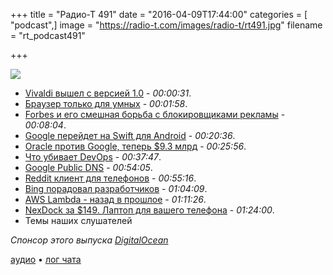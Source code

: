 +++
title = "Радио-Т 491"
date = "2016-04-09T17:44:00"
categories = [ "podcast",]
image = "https://radio-t.com/images/radio-t/rt491.jpg"
filename = "rt_podcast491"

+++

![](https://radio-t.com/images/radio-t/rt491.jpg)

- [Vivaldi вышел с версией 1.0](http://thenextweb.com/apps/2016/04/06/vivaldis-browser/) - *00:00:31*.
- [Браузер только для умных](http://www.cnet.com/news/vivaldi-web-browser-for-power-users-who-think-chrome-is-for-dummies/) - *00:01:58*.
- [Forbes и его смешная борьба с блокировщиками рекламы](https://www.techdirt.com/articles/20160111/05574633295/forbes-site-after-begging-you-turn-off-adblocker-serves-up-steaming-pile-malware-ads.shtml) - *00:08:04*.
- [Google перейдет на Swift для Android](http://9to5google.com/2016/04/08/google-considering-swift-android/) - *00:20:36*.
- [Oracle против Google, теперь $9.3 млрд](http://www.theregister.co.uk/2016/03/28/oracle_google_damages_social_media/) - *00:25:56*.
- [Что убивает DevOps](http://techcrunch.com/2016/04/07/devops-is-dead-long-live-devops/) - *00:37:47*.
- [Google Public DNS](https://dns.google.com/) - *00:54:05*.
- [Reddit клиент для телефонов](http://thenextweb.com/apps/2016/04/09/reddit-app-official-app-store/) - *00:55:16*.
- [Bing порадовал разработчиков](http://thenextweb.com/dd/2016/04/08/bing-just-became-best-search-engine-developers/) - *01:04:09*.
- [AWS Lambda - назад в прошлое](http://it20.info/2016/04/aws-lambda-a-few-years-of-advancement-and-we-are-back-to-stored-procedures/) - *01:11:26*.
- [NexDock за $149. Лаптоп для вашего телефона](http://venturebeat.com/2016/04/08/nexdock-the-149-laptop-shell-passes-300000-funding-goal/) - *01:24:00*.
- Темы наших слушателей

_Спонсор этого выпуска [DigitalOcean](https://www.digitalocean.com)_

[аудио](http://cdn.radio-t.com/rt_podcast491.mp3) • [лог чата](http://chat.radio-t.com/logs/radio-t-491.html)
<audio src="http://cdn.radio-t.com/rt_podcast491.mp3" preload="none"></audio>
